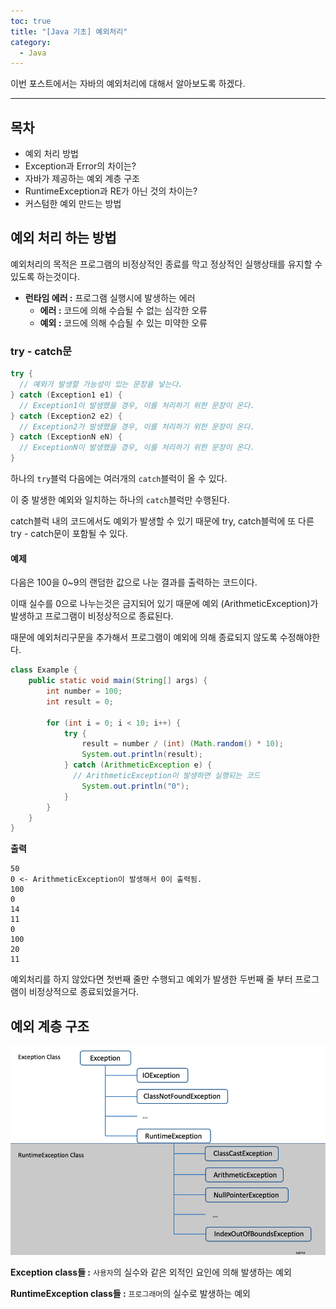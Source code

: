 ```yaml
---
toc: true
title: "[Java 기초] 예외처리"
category:
  - Java
---
```


이번 포스트에서는 자바의 예외처리에 대해서 알아보도록 하겠다.

---

## 목차
- 예외 처리 방법
- Exception과 Error의 차이는?
- 자바가 제공하는 예외 계층 구조
- RuntimeException과 RE가 아닌 것의 차이는?
- 커스텀한 예외 만드는 방법

## 예외 처리 하는 방법
예외처리의 목적은 프로그램의 비정상적인 종료를 막고 정상적인 실행상태를 유지할 수 있도록 하는것이다.

- **런타임 에러 :** 프로그램 실행시에 발생하는 에러
  - **에러 :** 코드에 의해 수습될 수 없는 심각한 오류
  - **예외 :** 코드에 의해 수습될 수 있는 미약한 오류 

### try - catch문

```java
try {
  // 예외가 발생할 가능성이 있는 문장을 넣는다.
} catch (Exception1 e1) {
  // Exception1이 발생했을 경우, 이를 처리하기 위한 문장이 온다.
} catch (Exception2 e2) {
  // Exception2가 발생했을 경우, 이를 처리하기 위한 문장이 온다.
} catch (ExceptionN eN) {
  // ExceptionN이 발생했을 경우, 이를 처리하기 위한 문장이 온다.
}
```

하나의 `try`블럭 다음에는 여러개의 `catch`블럭이 올 수 있다.

이 중 발생한 예외와 일치하는 하나의 `catch`블럭만 수행된다.

catch블럭 내의 코드에서도 예외가 발생할 수 있기 때문에 try, catch블럭에 또 다른 try - catch문이 포함될 수 있다.

#### 예제

다음은 100을 0~9의 랜덤한 값으로 나눈 결과를 출력하는 코드이다.

이때 실수를 0으로 나누는것은 금지되어 있기 때문에 예외 $($ArithmeticException)가 발생하고 프로그램이 비정상적으로 종료된다.

때문에 예외처리구문을 추가해서 프로그램이 예외에 의해 종료되지 않도록 수정해야한다. 

```java
class Example {
    public static void main(String[] args) {
        int number = 100;
        int result = 0;

        for (int i = 0; i < 10; i++) {
            try {
                result = number / (int) (Math.random() * 10);
                System.out.println(result);
            } catch (ArithmeticException e) {
              // ArithmeticException이 발생하면 실행되는 코드
                System.out.println("0");
            }
        }
    }
}
```

**출력**
```
50
0 <- ArithmeticException이 발생해서 0이 출력됨.
100
0
14
11
0
100
20
11
```

예외처리를 하지 않았다면 첫번째 줄만 수행되고 예외가 발생한 두번째 줄 부터 프로그램이 비정상적으로 종료되었을거다.

## 예외 계층 구조

![예외 계층 구조](/assets/images/Back_End/javaExceptionFlow.png)


**Exception class들 :** `사용자`의 실수와 같은 외적인 요인에 의해 발생하는 예외

**RuntimeException class들 :** `프로그래머`의 실수로 발생하는 예외


